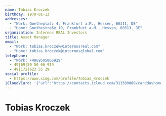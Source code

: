 ```yaml
---
name: Tobias Kroczek
birthday: 1979-01-13
addresses:
  - "Work: Goetheplatz 4, Frankfurt a.M., Hessen, 60311, DE"
  - "Home: Goethestraße 10, Frankfurt a.M., Hessen, 60313, DE"
organization: Internos REAL Investors
title: Asset Manager
email:
  - "Work: tobias.kroczek@internosreal.com"
  - "Home: tobias.kroczek@internosglobal.com"
telephone:
  - "Work: +4969505066929"
  - 49|69|50 50 66 919
  - 49|172|623 55 29
social profile:
  - https://www.xing.com/profile/Tobias_Kroczek
iCloudVCard: '{"url":"https://contacts.icloud.com/311500889/carddavhome/card/MDBkOTE0YTctOTliMi00MTNhLWJmMTktM2IzNmFiMjAzMjk5.vcf","etag":"\"kmfhbkxj\"","data":"BEGIN:VCARD\r\nVERSION:3.0\r\nFN:\r\nN:Kroczek;Tobias;;;\r\nUID:00d914a7-99b2-413a-bf19-3b36ab203299\r\nBDAY;VALUE=date:1979-01-13\r\nADR;TYPE=WORK:;;Goetheplatz 4;Frankfurt a.M.;Hessen;60311;DE;\r\nADR;TYPE=HOME:;;Goethestraße 10;Frankfurt a.M.;Hessen;60313;DE;\r\nWP1.X-ABLABEL:Work\r\nWP2.X-ABLABEL:Work\r\nWP3.X-ABLABEL:Work\r\nWP4.X-ABLABEL:Work\r\nitem0.X-ABLABEL:xing\r\nPRODID:ez-vcard 0.9.13-fc\r\nREV:2025-04-03T22:09:03Z\r\nORG:Internos REAL Investors;\r\nTITLE:Asset Manager\r\nEMAIL;TYPE=WORK:tobias.kroczek@internosreal.com\r\nEMAIL;TYPE=HOME:tobias.kroczek@internosglobal.com\r\nPHOTO;VALUE=uri:https://gateway.icloud.com/contacts/311500889/ck/card/3aa77\r\n 1e4460e4f48a8ac8124a2360034\r\nTEL;TYPE=WORK:+4969505066929\r\nTEL:49|69|50 50 66 919\r\nTEL:49|172|623 55 29\r\nitem0.X-SOCIALPROFILE;X-USER=Tobias_Kroczek:https://www.xing.com/profile/To\r\n bias_Kroczek\r\nEND:VCARD"}'
---
```

# Tobias Kroczek